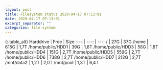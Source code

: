 ```yaml
---
layout: post
title: Filesystem status 2020-04-17 07:13:01
date: 2020-04-17 07:13:01
excerpt_separator: ""
categories: file-system
---
```

{:.table_alt}
Harddrive | Free | Size
:--- | ---: | ---:
/ | 27G | 37G
/home | 615G | 1,7T
/home/public/HDD1 | 39G | 1,8T
/home/public/HDD3 | 58G | 1,8T
/home/public/HDD4 | 151G | 2,7T
/home/public/HDD5 | 559G | 2,7T
/home/public/HDD6 | 738G | 2,7T
/home/public/HDD7 | 212G | 2,7T
/mnt/data2 | 1,2T | 2,0T
/mnt/pool | 1,3T | 6,4T
